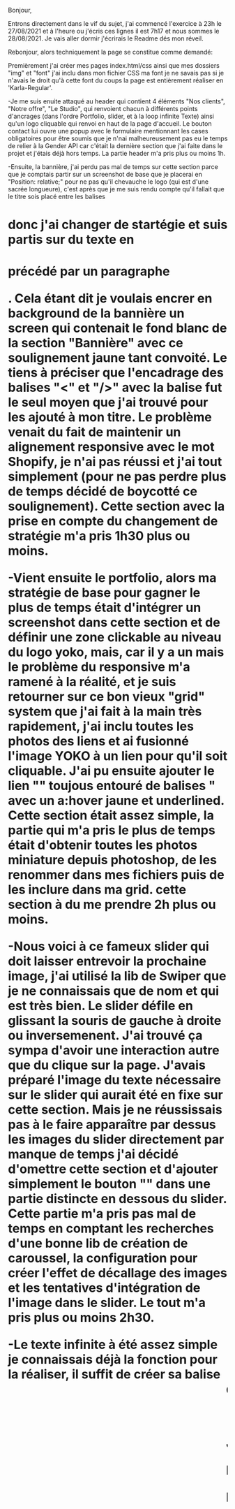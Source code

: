 Bonjour,

Entrons directement dans le vif du sujet, j'ai commencé l'exercice à 23h le 27/08/2021 et à l'heure ou j'écris ces lignes il est 7h17 et nous sommes le 28/08/2021. Je vais aller dormir j'écrirais le Readme dés mon réveil.


Rebonjour, alors techniquement la page se constitue comme demandé:

Premièrement j'ai créer mes pages index.html/css ainsi que mes dossiers "img" et "font" j'ai inclu dans mon fichier CSS ma font je ne savais pas si je n'avais le droit qu'à cette font du coups la page est entièrement réaliser en 'Karla-Regular'.

-Je me suis enuite attaqué au header qui contient 4 éléments "Nos clients", "Notre offre", "Le Studio", qui renvoient chacun à différents points d'ancrages 
(dans l'ordre Portfolio, slider, et à la loop infinite Texte) ainsi qu'un logo cliquable qui renvoi en haut de la page d'accueil. Le bouton contact lui ouvre une popup avec le formulaire mentionnant les cases obligatoires pour être soumis que je n'nai malheureusement pas eu le temps de relier à la Gender API car c'était la dernière section que j'ai faite dans le projet et j'étais déjà hors temps. La partie header m'a pris plus ou moins 1h.

-Ensuite, la bannière, j'ai perdu pas mal de temps sur cette section parce que je comptais partir sur un screenshot de base que je placerai en "Position: relative;" pour ne pas qu'il
chevauche le logo (qui est d'une sacrée longueure), c'est après que je me suis rendu compte qu'il fallait que le titre sois placé entre les balises <h1> donc j'ai changer de startégie et suis partis sur du texte en <h1> précédé par un paragraphe <p>. Cela étant dit je voulais encrer en background de la bannière un screen qui contenait le fond blanc de la section "Bannière" avec ce soulignement jaune tant convoité. Le tiens à préciser que l'encadrage des balises "<" et "/>" avec la balise <strong></strong> fut le seul moyen que j'ai trouvé pour les ajouté à mon titre. Le 
problème venait du fait de maintenir un alignement responsive avec le mot Shopify, je n'ai pas réussi et j'ai tout simplement (pour ne pas perdre plus de temps décidé de boycotté ce soulignement). 
Cette section avec la prise en compte du changement de stratégie m'a pris 1h30 plus ou moins.

-Vient ensuite le portfolio, alors ma stratégie de base pour gagner le plus de temps était d'intégrer un screenshot dans cette section et de définir une zone clickable au niveau du logo yoko, mais, car il y a un mais le problème du responsive m'a ramené à la réalité, et je suis retourner sur ce bon vieux "grid" system que j'ai fait à la main très rapidement, j'ai inclu toutes les photos des liens et ai fusionné l'image YOKO à un lien <a> pour qu'il soit cliquable. J'ai pu ensuite ajouter le lien "<voir plus/>" toujous entouré de balises <strong>" avec un a:hover jaune et underlined. Cette section était assez simple, la partie qui m'a pris le plus de temps était d'obtenir toutes les photos miniature depuis photoshop, de les renommer dans mes fichiers puis de les inclure dans ma grid. cette section à du me prendre 2h plus ou moins.

-Nous voici à ce fameux slider qui doit laisser entrevoir la prochaine image, j'ai utilisé la lib de Swiper que je ne connaissais que de nom et qui est très bien. Le slider défile en glissant la souris de gauche à droite ou inversemenent. J'ai trouvé ça sympa d'avoir une interaction autre que du clique sur la page. J'avais préparé l'image du texte nécessaire sur le slider qui aurait été en fixe sur cette section. Mais je ne réussissais pas à le faire apparaître par dessus les images du slider directement par manque de temps j'ai décidé d'omettre cette section et d'ajouter simplement le bouton "<voir plus/>"  dans une partie distincte en dessous du slider.
Cette partie m'a pris pas mal de temps en comptant les recherches d'une bonne lib de création de caroussel, la configuration pour créer l'effet de décallage des images et les tentatives d'intégration de l'image dans le slider. Le tout m'a pris plus ou moins 2h30.

-Le texte infinite à été assez simple je connaissais déjà la fonction pour la réaliser, il suffit de créer sa balise <marquee> de définir la direction dans laquelle il défile, le style de défilement ainsi que la vitesse à laquelle il défile. Le reste (design) se fait directement dans le fichier CSS en définissant une hauteur, une couleur de fond et d'écriture, etc. cette section à du me prendre une quinzaine de minutes. 
PS: J'ai passé un peu de temps à savoir quel texte affiché, j'ai failli vous afficher des citations drôles de présidents.

- Nous étions à 7h15 de travail, je me suis dis que j'allais pas m'arrêter en si bon chemin, et me suis lancé dans la création de la POPUP en me disant que ça n'allait me prendre que 5 minutes, j'ai donc créer une page HTML nommée Popup dans laquelle j'ai intégrer mes formulaires, que j'ai designé en css, ajouter les champs "required" et j'ai tenté de la relier à une gender API. Malheureusement, mon cerveau à ce niveau ne suivait plus vraiment j'ai passé près d'une heure dans mes recherches jusqu'à ce que j'arrive à un moment ou il fallait que je dorme. Je me suis donc arrêter là.

J'ai choisi intentionnellement de vous laisser le code tel qu'il était lorsque j'ai décidé de m'arrêter vous allez d'ailleurs voir du css dans le header. Au total j'ai passé près de 8 heures sur le test. Moi qui pensais le bouclé en 5h30 dans son intégralité.

Deux, trois choses que je souhaiterai savoir:
Comment vous vous y êtes pris avec ce maudit soulignement jaune ? 
Y'a t-il quelqu'un qui a déjà bouclé le projet à 100% dans les temps ? 
Est-ce vous qui avez créer cet exercice et si cela vient de vous est-ce une personne sortant de 42 qui l'a créer ?

Et pour finir une petite remarque : 
Cela faisait trèès longtemps que je n'avais pas eu de stimuli comme celui là, depuis l'école 42, j'ai (malgré tout) pris beaucoup de plaisir à la réalisation de cette exercice, j'ai dépasser le temps imparti et je n'ai pas terminer toutes les parties demandées. Mais je tiens à vous remercier pour ce challenge, et si, quelque soit votre choix vis à vis de cet exercice, vous avez d'autres exercices de ce type, je suis preneur ! 






